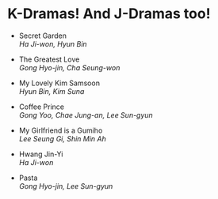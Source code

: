 # K-Dramas! And J-Dramas too!

* Secret Garden  
*Ha Ji-won, Hyun Bin*

* The Greatest Love  
*Gong Hyo-jin, Cha Seung-won*

* My Lovely Kim Samsoon  
*Hyun Bin, Kim Suna*

* Coffee Prince  
*Gong Yoo, Chae Jung-an, Lee Sun-gyun*

* My Girlfriend is a Gumiho  
*Lee Seung Gi, Shin Min Ah*

* Hwang Jin-Yi  
*Ha Ji-won*

* Pasta  
*Gong Hyo-jin, Lee Sun-gyun*

